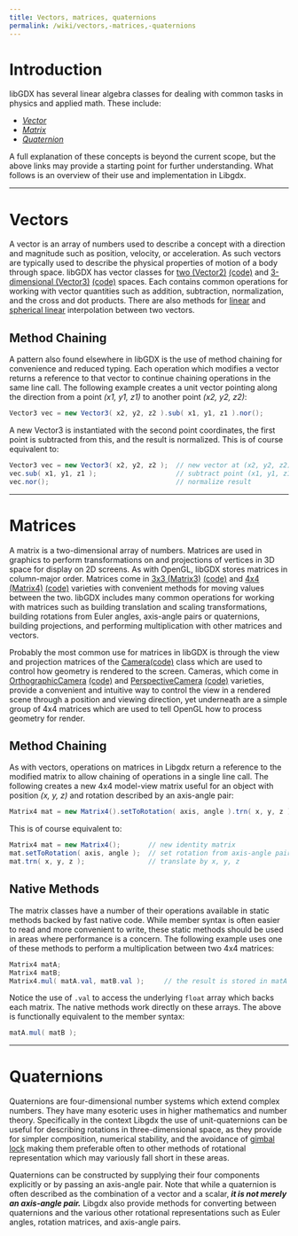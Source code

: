 ```yaml
---
title: Vectors, matrices, quaternions
permalink: /wiki/vectors,-matrices,-quaternions
---
```

# Introduction #

libGDX has several linear algebra classes for dealing with common tasks in physics and applied math. These include:

  * *[Vector](http://en.wikipedia.org/wiki/Euclidean_vector)*
  * *[Matrix](http://en.wikipedia.org/wiki/Matrix_%28mathematics%29)*
  * *[Quaternion](http://en.wikipedia.org/wiki/Quaternion)*

A full explanation of these concepts is beyond the current scope, but the above links may provide a starting point for further understanding. What follows is an overview of their use and implementation in Libgdx.

----

# Vectors #

A vector is an array of numbers used to describe a concept with a direction and magnitude such as position, velocity, or acceleration. As such vectors are typically used to describe the physical properties of motion of a body through space. libGDX has vector classes for [two (Vector2)](http://libgdx.badlogicgames.com/nightlies/docs/api/com/badlogic/gdx/math/Vector2.html) [(code)](https://github.com/libgdx/libgdx/tree/master/gdx/src/com/badlogic/gdx/math/Vector2.java) and [3-dimensional (Vector3)](http://libgdx.badlogicgames.com/nightlies/docs/api/com/badlogic/gdx/math/Vector3.html) [(code)](https://github.com/libgdx/libgdx/tree/master/gdx/src/com/badlogic/gdx/math/Vector3.java) spaces. Each contains common operations for working with vector quantities such as addition, subtraction, normalization, and the cross and dot products. There are also methods for [linear](http://en.wikipedia.org/wiki/Linear_interpolation) and [spherical linear](http://en.wikipedia.org/wiki/Spherical_linear_interpolation) interpolation between two vectors.

## Method Chaining ##

A pattern also found elsewhere in libGDX is the use of method chaining for convenience and reduced typing. Each operation which modifies a vector returns a reference to that vector to continue chaining operations in the same line call. The following example creates a unit vector pointing along the direction from a point _(x1, y1, z1)_ to another point _(x2, y2, z2)_:

```java
Vector3 vec = new Vector3( x2, y2, z2 ).sub( x1, y1, z1 ).nor();
```

A new Vector3 is instantiated with the second point coordinates, the first point is subtracted from this, and the result is normalized. This is of course equivalent to:

```java
Vector3 vec = new Vector3( x2, y2, z2 );  // new vector at (x2, y2, z2)
vec.sub( x1, y1, z1 );                    // subtract point (x1, y1, z1)
vec.nor();                                // normalize result
```

----

# Matrices #

A matrix is a two-dimensional array of numbers. Matrices are used in graphics to perform transformations on and projections of vertices in 3D space for display on 2D screens. As with OpenGL, libGDX stores matrices in column-major order. Matrices come in 
[3x3 (Matrix3)](http://libgdx.badlogicgames.com/nightlies/docs/api/com/badlogic/gdx/math/Matrix3.html) 
[(code)](https://github.com/libgdx/libgdx/blob/master/gdx/src/com/badlogic/gdx/math/Matrix3.java) and [4x4 (Matrix4)](http://libgdx.badlogicgames.com/nightlies/docs/api/com/badlogic/gdx/math/Matrix4.html) [(code)](https://github.com/libgdx/libgdx/blob/master/gdx/src/com/badlogic/gdx/math/Matrix4.java) varieties with convenient methods for moving values between the two. libGDX includes many common operations for working with matrices such as building translation and scaling transformations, building rotations from Euler angles, axis-angle pairs or quaternions, building projections, and performing multiplication with other matrices and vectors.

Probably the most common use for matrices in libGDX is through the view and projection matrices of the [Camera](http://libgdx.badlogicgames.com/nightlies/docs/api/com/badlogic/gdx/graphics/Camera.html)[(code)](https://github.com/libgdx/libgdx/blob/master/gdx/src/com/badlogic/gdx/graphics/Camera.java) class which are used to control how geometry is rendered to the screen. Cameras, which come in [OrthographicCamera](http://libgdx.badlogicgames.com/nightlies/docs/api/com/badlogic/gdx/graphics/OrthographicCamera.html) [(code)](https://github.com/libgdx/libgdx/blob/master/gdx/src/com/badlogic/gdx/graphics/OrthographicCamera.java) and [PerspectiveCamera](http://libgdx.badlogicgames.com/nightlies/docs/api/com/badlogic/gdx/graphics/PerspectiveCamera.html) [(code)](https://github.com/libgdx/libgdx/blob/master/gdx/src/com/badlogic/gdx/graphics/PerspectiveCamera.java) varieties, provide a convenient and intuitive way to control the view in a rendered scene through a position and viewing direction, yet underneath are a simple group of 4x4 matrices which are used to tell OpenGL how to process geometry for render.

## Method Chaining ##

As with vectors, operations on matrices in Libgdx return a reference to the modified matrix to allow chaining of operations in a single line call. The following creates a new 4x4 model-view matrix useful for an object with position _(x, y, z)_ and rotation described by an axis-angle pair:

```java
Matrix4 mat = new Matrix4().setToRotation( axis, angle ).trn( x, y, z );
```

This is of course equivalent to:

```java
Matrix4 mat = new Matrix4();       // new identity matrix
mat.setToRotation( axis, angle );  // set rotation from axis-angle pair
mat.trn( x, y, z );                // translate by x, y, z
```

## Native Methods ##

The matrix classes have a number of their operations available in static methods backed by fast native code. While member syntax is often easier to read and more convenient to write, these static methods should be used in areas where performance is a concern. The following example uses one of these methods to perform a multiplication between two 4x4 matrices:

```java
Matrix4 matA;
Matrix4 matB;
Matrix4.mul( matA.val, matB.val );     // the result is stored in matA
```

Notice the use of `.val` to access the underlying `float` array which backs each matrix. The native methods work directly on these arrays. The above is functionally equivalent to the member syntax:
```java
matA.mul( matB );
```

----

# Quaternions #

Quaternions are four-dimensional number systems which extend complex numbers. They have many esoteric uses in higher mathematics and number theory. Specifically in the context Libgdx the use of unit-quaternions can be useful for describing rotations in three-dimensional space, as they provide for simpler composition, numerical stability, and the avoidance of [gimbal lock](http://en.wikipedia.org/wiki/Gimbal_lock) making them preferable often to other methods of rotational representation which may variously fall short in these areas.

Quaternions can be constructed by supplying their four components explicitly or by passing an axis-angle pair. Note that while a quaternion is often described as the combination of a vector and a scalar, **_it is not merely an axis-angle pair._** Libgdx also provide methods for converting between quaternions and the various other rotational representations such as Euler angles, rotation matrices, and axis-angle pairs.